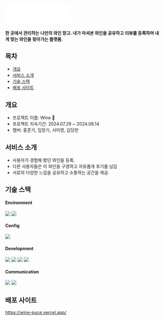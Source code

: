 ![image](src/assets/img/logo-white.svg)

#### 한 곳에서 관리하는 나만의 와인 창고. 내가 마셔본 와인을 공유하고 리뷰를 등록하며 내게 맞는 와인을 찾아가는 플랫폼.

## 목차
- [개요](#개요)
- [서비스 소개](#서비스-소개)
- [기술 스택](#기술-스택)
- [배포 사이트](#배포-사이트)

## 개요
- 프로젝트 이름: Wine 🍷
- 프로젝트 지속기간: 2024.07.29 ~ 2024.08.14
- 멤버: 홍준기, 임창기, 서미영, 김당찬

## 서비스 소개
- 사용자가 경험해 봤던 와인을 등록.
- 다른 사용자들은 이 와인을 구경하고 자유롭게 후기를 남김
- 서로의 다양한 느낌을 공유하고 소통하는 공간을 제공.

## 기술 스택
#### Environment
 <img src="https://img.shields.io/badge/github-181717?style=for-the-badge&logo=github&logoColor=white"> <img src="https://img.shields.io/badge/git-F05032?style=for-the-badge&logo=git&logoColor=white">

#### Config
 <img src="https://img.shields.io/badge/npm-181717?style=for-the-badge&logo=npm&logoColor=white"> 
 
#### Development
<img src="https://img.shields.io/badge/javascript-F7DF1E?style=for-the-badge&logo=javascript&logoColor=black"> <img src="https://img.shields.io/badge/typescript-3178C6?style=for-the-badge&logo=typescript&logoColor=white"> <img src="https://img.shields.io/badge/react-61DAFB?style=for-the-badge&logo=react&logoColor=black"> <img src="https://img.shields.io/badge/next.js-000000?style=for-the-badge&logo=nextdotjs&logoColor=white">

#### Communication
<img src="https://img.shields.io/badge/discord-5865F2?style=for-the-badge&logo=discord&logoColor=white"> <img src="https://img.shields.io/badge/kakaotalk-FFCD00?style=for-the-badge&logo=kakaotalk&logoColor=black">

## 배포 사이트
https://wine-puce.vercel.app/

